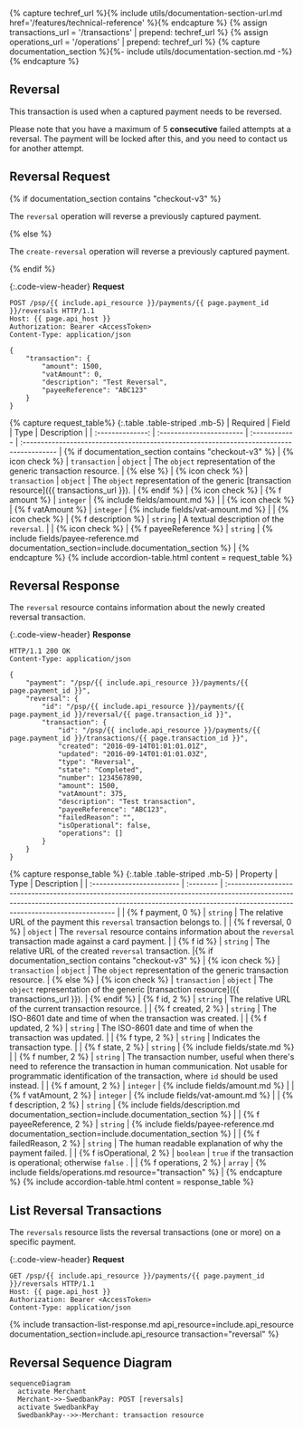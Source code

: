 {% capture techref_url %}{% include utils/documentation-section-url.md href='/features/technical-reference' %}{% endcapture %}
{% assign transactions_url = '/transactions' | prepend: techref_url %}
{% assign operations_url = '/operations' | prepend: techref_url %}
{% capture documentation_section %}{%- include utils/documentation-section.md -%}{% endcapture %}

## Reversal

This transaction is used when a captured payment needs to be reversed.

Please note that you have a maximum of 5 **consecutive** failed attempts at a
reversal. The payment will be locked after this, and you need to contact us for
another attempt.

## Reversal Request

{% if documentation_section contains "checkout-v3" %}

The `reversal` operation will reverse a previously captured payment.

{% else %}

The `create-reversal` operation will reverse a previously captured payment.

{% endif %}

{:.code-view-header}
**Request**

```http
POST /psp/{{ include.api_resource }}/payments/{{ page.payment_id }}/reversals HTTP/1.1
Host: {{ page.api_host }}
Authorization: Bearer <AccessToken>
Content-Type: application/json

{
    "transaction": {
        "amount": 1500,
        "vatAmount": 0,
        "description": "Test Reversal",
        "payeeReference": "ABC123"
    }
}
```

{% capture request_table%}
{:.table .table-striped .mb-5}
|     Required     | Field                    | Type          | Description                                                                              |
| :--------------: | :----------------------- | :------------ | :--------------------------------------------------------------------------------------- | {% if documentation_section contains "checkout-v3" %}
| {% icon check %} | `transaction`            | `object`      | The `object` representation of the generic transaction resource. | {% else %}
| {% icon check %} | `transaction`            | `object`      | The `object` representation of the generic [transaction resource]({{ transactions_url }}). | {% endif %}
| {% icon check %} | {% f amount %}         | `integer`     | {% include fields/amount.md %}                                                |
| {% icon check %} | {% f vatAmount %}      | `integer`     | {% include fields/vat-amount.md %}                                             |
| {% icon check %} | {% f description %}    | `string`      | A textual description of the `reversal`.                                                 |
| {% icon check %} | {% f payeeReference %} | `string` | {% include fields/payee-reference.md documentation_section=include.documentation_section %}          |
{% endcapture %}
{% include accordion-table.html content = request_table
%}

## Reversal Response

The `reversal` resource contains information about the newly created reversal
transaction.

{:.code-view-header}
**Response**

```http
HTTP/1.1 200 OK
Content-Type: application/json

{
    "payment": "/psp/{{ include.api_resource }}/payments/{{ page.payment_id }}",
    "reversal": {
        "id": "/psp/{{ include.api_resource }}/payments/{{ page.payment_id }}/reversal/{{ page.transaction_id }}",
        "transaction": {
            "id": "/psp/{{ include.api_resource }}/payments/{{ page.payment_id }}/transactions/{{ page.transaction_id }}",
            "created": "2016-09-14T01:01:01.01Z",
            "updated": "2016-09-14T01:01:01.03Z",
            "type": "Reversal",
            "state": "Completed",
            "number": 1234567890,
            "amount": 1500,
            "vatAmount": 375,
            "description": "Test transaction",
            "payeeReference": "ABC123",
            "failedReason": "",
            "isOperational": false,
            "operations": []
        }
    }
}
```

{% capture response_table %}
{:.table .table-striped .mb-5}
| Property                  | Type      | Description                                                                                                                                                                                                  |
| :------------------------ | :-------- | :----------------------------------------------------------------------------------------------------------------------------------------------------------------------------------------------------------- |
| {% f payment, 0 %}                 | `string`  | The relative URL of the payment this `reversal` transaction belongs to.                                                                                                                                      |
| {% f reversal, 0 %}                | `object`  | The `reversal` resource contains information about the `reversal` transaction made against a card payment.                                                                                                    |
| {% f id %}              | `string`  | The relative URL of the created `reversal` transaction.                                                                                                                                                       |{% if documentation_section contains "checkout-v3" %}
| {% icon check %} | `transaction`            | `object`      | The `object` representation of the generic transaction resource. | {% else %}
| {% icon check %} | `transaction`            | `object`      | The `object` representation of the generic [transaction resource]({{ transactions_url }}). | {% endif %}
| {% f id, 2 %}             | `string`  | The relative URL of the current  transaction  resource.                                                                                                                                                      |
| {% f created, 2 %}        | `string`  | The ISO-8601 date and time of when the transaction was created.                                                                                                                                              |
| {% f updated, 2 %}        | `string`  | The ISO-8601 date and time of when the transaction was updated.                                                                                                                                              |
| {% f type, 2 %}           | `string`  | Indicates the transaction type.                                                                                                                                                                              |
| {% f state, 2 %}          | `string`  | {% include fields/state.md %}        |
| {% f number, 2 %}         | `string`  | The transaction number, useful when there's need to reference the transaction in human communication. Not usable for programmatic identification of the transaction, where `id` should be used instead.      |
| {% f amount, 2 %}         | `integer` | {% include fields/amount.md %}                                                                                                                                                                    |
| {% f vatAmount, 2 %}      | `integer` | {% include fields/vat-amount.md %}                                                                                                                                                                 |
| {% f description, 2 %}    | `string`  | {% include fields/description.md documentation_section=include.documentation_section %}                                                                                                                                  |
| {% f payeeReference, 2 %} | `string`  | {% include fields/payee-reference.md documentation_section=include.documentation_section %}                                                                                                                              |
| {% f failedReason, 2 %}   | `string`  | The human readable explanation of why the payment failed.                                                                                                                                                    |
| {% f isOperational, 2 %}  | `boolean` | `true`  if the transaction is operational; otherwise  `false` .                                                                                                                                              |
| {% f operations, 2 %}     | `array`   | {% include fields/operations.md resource="transaction" %}                                                                                                  |
{% endcapture %}
{% include accordion-table.html content = response_table %}

## List Reversal Transactions

The `reversals` resource lists the reversal transactions (one or more) on a
specific payment.

{:.code-view-header}
**Request**

```http
GET /psp/{{ include.api_resource }}/payments/{{ page.payment_id }}/reversals HTTP/1.1
Host: {{ page.api_host }}
Authorization: Bearer <AccessToken>
Content-Type: application/json
```

{% include transaction-list-response.md api_resource=include.api_resource documentation_section=include.api_resource transaction="reversal" %}

## Reversal Sequence Diagram

```mermaid
sequenceDiagram
  activate Merchant
  Merchant->>-SwedbankPay: POST [reversals]
  activate SwedbankPay
  SwedbankPay-->>-Merchant: transaction resource
```
